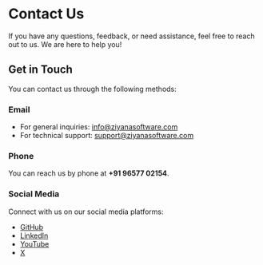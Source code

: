 # Contact Us

If you have any questions, feedback, or need assistance, feel free to reach out to us. We are here to help you!

## Get in Touch

You can contact us through the following methods:

### Email

- For general inquiries: [info@ziyanasoftware.com](mailto:info@ziyanasoftware.com)
- For technical support: [support@ziyanasoftware.com](mailto:support@ziyanasoftware.com)

### Phone

You can reach us by phone at **+91 96577 02154**.

### Social Media

Connect with us on our social media platforms:

- [GitHub](https://github.com/zymmr/zymmr-docker)
- [LinkedIn](https://www.linkedin.com/company/zymmr)
- [YouTube](https://www.youtube.com/@zymmr)
- [X](https://x.com/ZymmrPM)
